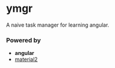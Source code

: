 # ymgr

A naive task manager for learning angular.

### Powered by

- **angular**
- [material2](https://github.com/angular/material2)
